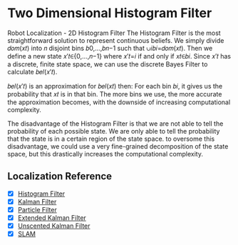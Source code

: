 # Two Dimensional Histogram Filter
 Robot Localization - 2D Histogram Filter
The Histogram Filter is the most straightforward solution to represent continuous beliefs. We simply divide 𝑑𝑜𝑚(𝑥𝑡) into 𝑛 disjoint bins 𝑏0,…,𝑏𝑛−1 such that ∪𝑖𝑏𝑖=𝑑𝑜𝑚(𝑥𝑡). Then we define a new state 𝑥′𝑡∈{0,…,𝑛−1} where 𝑥′𝑡=𝑖 if and only if 𝑥𝑡∈𝑏𝑖. Since 𝑥′𝑡 has a discrete, finite state space, we can use the discrete Bayes Filter to calculate 𝑏𝑒𝑙(𝑥′𝑡).

𝑏𝑒𝑙(𝑥′𝑡) is an approximation for 𝑏𝑒𝑙(𝑥𝑡) then: For each bin 𝑏𝑖, it gives us the probability that 𝑥𝑡 is in that bin. The more bins we use, the more accurate the approximation becomes, with the downside of increasing computational complexity.

The disadvantage of the Histogram Filter is that we are not able to tell the probability of each possible state. We are only able to tell the probability that the state is in a certain region of the state space. to oversome this disadvantage, we could use a very fine-grained decomposition of the state space, but this drastically increases the computational complexity.

## Localization Reference
- [x] [Histogram Filter](https://github.com/tooth2/HistogramFilter)
- [x] [Kalman Filter](https://github.com/tooth2/Kalman-Filter)
- [x] [Particle Filter](https://github.com/tooth2/Robot_Particle_Fillter)
- [x] [Extended Kalman Filter](https://github.com/tooth2/Extended-Kalman-Filter)
- [x] [Unscented Kalman Filter](https://github.com/tooth2/Unscented-Kalman-Filter)
- [x] [SLAM](https://github.com/tooth2/Landmark-Detection-Tracking-SLAM)
